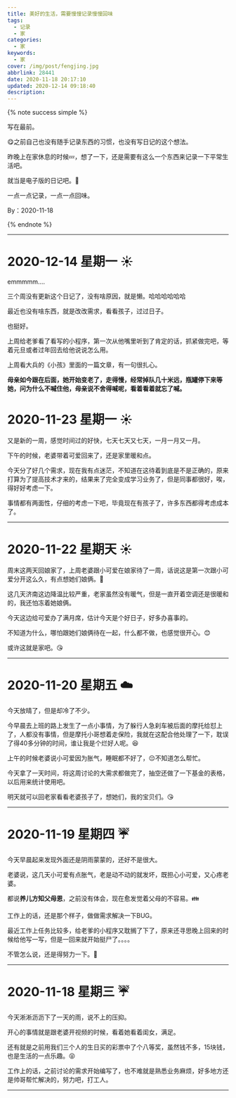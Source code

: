 ```yaml
---
title: 美好的生活，需要慢慢记录慢慢回味
tags:
  - 记录
  - 家
categories:
  - 家
keywords:
  - 家
cover: /img/post/fengjing.jpg
abbrlink: 28441
date: 2020-11-18 20:17:10
updated: 2020-12-14 09:18:40
description:
---
```


{% note success simple %}

写在最前。

:yum:之前自己也没有随手记录东西的习惯，也没有写日记的这个想法。

昨晚上在家休息的时候:zzz:，想了一下，还是需要有这么一个东西来记录一下平常生活吧。

就当是电子版的日记吧。:notebook:

一点一点记录，一点一点回味。

By：2020-11-18

{% endnote %}

---

# 2020-12-14    星期一	:sunny:

emmmmm....

三个周没有更新这个日记了，没有啥原因，就是懒。哈哈哈哈哈哈

最近也没有啥东西，就是改改需求，看看孩子，过过日子。

也挺好。

上周给老爹看了看写的小程序，第一次从他嘴里听到了肯定的话，抓紧做完吧，等着元旦或者过年回去给他说说怎么用。

上周看大兵的《小孩》里面的一篇文章，有一句很扎心。

**母亲如今跟在后面，她开始变老了，走得慢，经常掉队几十米远，瓶罐停下来等她，问为什么不喊住他，母亲说不舍得喊呢，看着看着就忘了喊。**

# 2020-11-23    星期一	:sunny:

又是新的一周，感觉时间过的好快，七天七天又七天，一月一月又一月。

下午的时候，老婆带着可爱回来了，还是家里暖和点。

今天分了好几个需求，现在我有点迷茫，不知道在这待着到底是不是正确的，原来打算为了提高技术才来的，结果来了完全变成学习业务了，但是同事都很好，唉，得好好考虑一下。

事情都有两面性，仔细的考虑一下吧，毕竟现在有孩子了，许多东西都得考虑成本了。

---

# 2020-11-22	星期天	:sunny:

周末这两天回娘家了，上周老婆跟小可爱在娘家待了一周，话说这是第一次跟小可爱分开这么久，有点想她们娘俩。:kiss:

这几天济南这边降温比较严重，老家虽然没有暖气，但是一直开着空调还是很暖和的，我还怕冻着她娘俩。

今天这边给可爱办了满月席，估计今天是个好日子，好多办喜事的。

不知道为什么，哪怕跟她们娘俩待在一起，什么都不做，也感觉很开心。:blush:

或许这就是家吧。:kissing_heart:

---

# 2020-11-20	星期五	:cloud:

今天放晴了，但是却冷了不少。

今早晨去上班的路上发生了一点小事情，为了躲行人急刹车被后面的摩托给怼上了，人都没有事情，但是摩托小哥想着走保险，我就在这配合他处理了一下，耽误了得40多分钟的时间，谁让我是个烂好人呢。:laughing:

上午的时候老婆说小可爱因为胀气，睡眠都不好了，😔不知道怎么帮忙。

今天拿了一天时间，将这周讨论的大需求都做完了，抽空还做了一下基金的表格，以后用来统计使用吧。

明天就可以回老家看看老婆孩子了，想她们，我的宝贝们。:kissing_heart:

---

# 2020-11-19    星期四    :umbrella:

今天早晨起来发现外面还是阴雨蒙蒙的，还好不是很大。

老婆说，这几天小可爱有点胀气，老是动不动的就发坏，既担心小可爱，又心疼老婆。

都说**养儿方知父母恩**，之前没有体会，现在愈发觉着父母的不容易。:family:

工作上的话，还是那个样子，做做需求解决一下BUG。

最近工作上任务比较多，给老爹的小程序又耽搁了下了，原来还寻思晚上回来的时候给他写一写，但是一回来就开始挺尸了。。。。

不管怎么说，还是得努力一下。:muscle:

---

# 2020-11-18    星期三    :umbrella:

今天淅淅沥沥下了一天的雨，说不上的压抑。

开心的事情就是跟老婆开视频的时候，看着她看着闺女，满足。

还有就是之前用我们三个人的生日买的彩票中了个八等奖，虽然钱不多，15块钱，也是生活的一点乐趣。:stuck_out_tongue_closed_eyes:

工作上的话，之前讨论的需求开始编写了，也不难就是熟悉业务麻烦，好多地方还是帅哥帮忙解决的，努力吧，打工人。

---
